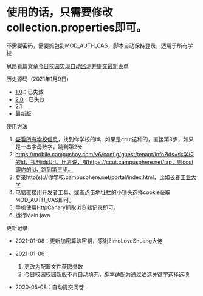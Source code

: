 # 使用的话，只需要修改collection.properties即可。

不需要密码，需要抓包到MOD_AUTH_CAS，脚本自动保持登录，适用于所有学校

思路看篇文章[今日校园实现自动监测并提交最新表单](https://meethigher.top/blog/2020/cpdaily-automation/)

历史源码（2021年1月9日）

* [1.0](https://github.com/meethigher/cpdaily-submit/tree/1.0)：已失效
* [2.0](https://github.com/meethigher/cpdaily-submit/tree/2.0)：已失效
* [2.1](https://github.com/meethigher/cpdaily-submit/tree/2.1)
* [最新版](https://github.com/meethigher/cpdaily-submit)

使用方法

1. [查看所有学校信息](https://static.campushoy.com/apicache/tenantListSort就是)，找到你学校的id，如果是ccut这种的，直接第3步，如果是一串字母数字，跳到第2步
2. https://mobile.campushoy.com/v6/config/guest/tenant/info?ids=你学校的id，找到idsUrl。比方说，有https://ccut.campusphere.net/iap，则ccut即你的id，跳到第三步。
3. 登录http(s)://你学校.campusphere.net/portal/index.html，比如[长春工业大学](https://ccut.campusphere.net/portal/index.html)
4. 电脑直接用开发者工具、或者点击地址栏的小锁头选择cookie获取MOD_AUTH_CAS即可。
5. 手机使用HttpCanary抓取浏览器记录即可。
6. 运行Main.java

更新记录

* 2021-01-08：更新加密算法密钥，感谢ZimoLoveShuang大佬

* 2021-01-06：
  1. 更改为配置文件获取参数
  2. 今日校园校园新版不再自动填充，脚本适配为通过晒选关键字选择选项

* 2020-05-08：自动提交问卷